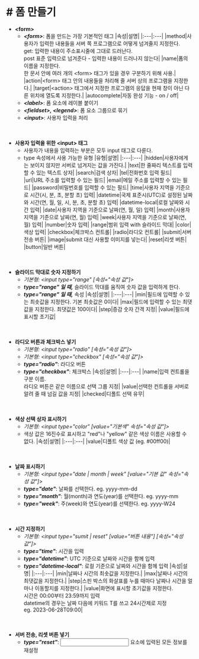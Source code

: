 # # 폼 만들기

- **\<form\>**
    - ***\<form\>***: 폼을 만드는 가장 기본적인 태그
        |속성|설명|
        |:---|:---|
        |method|사용자가 입력한 내용들을 서버 쪽 프로그램으로 어떻게 넘겨줄지 지정한다.<br>get: 입력한 내용이 주소표시줄에 그대로 드러난다.<br>post 표준 입력으로 넘겨준다 - 입력한 내용이 드러나지 않는다|
        |name|폼의 이름을 지정한다.<br>한 문서 안에 여러 개의 \<form\> 태그가 있을 경우 구분하기 위해 사용.|
        |action|\<form\> 태그 안의 내용들을 처리해 줄 서버 상의 프로그램을 지정한다.|
        |target|\<action\> 태그에서 지정한 프로그램의 응답을 현재 창이 아닌 다른 위치에 열도록 지정한다.|
        |autocomplete|자동 완성 기능 - on / off|
    - ***\<label\>***: 폼 요소에 레이블 붙이기
    - ***\<fieldset\>, \<legend\>***: 폼 요소 그룹으로 묶기
    - ***\<input\>***: 사용자 입력을 처리


　

- **사용자 입력을 위한 \<input\> 태그**
    - 사용자가 내용을 입력하는 부분은 모두 input 태그로 다룬다.
    - type 속성에서 사용 가능한 유형
        |유형|설명|
        |:---|:---|
        |hidden|사용자에게는 보이지 않지만 서버로 넘겨지는 값을 가진다.|
        |text|한 줄짜리 텍스트를 입력할 수 있는 텍스트 상자|
        |search|검색 상자|
        |tel|전화번호 입력 필드|
        |url|URL 주소를 입력할 수 있는 필드|
        |email|메일 주소를 입력할 수 있는 필드|
        |password|비밀번호를 입력할 수 있는 필드|
        |time|사용자 지역을 기준으로 시간(시, 분, 초, 분할 초) 입력|
        |datetime|국제 표준시(UTC)로 설정된 날짜와 시간(연, 월, 일, 시, 분, 초, 분할 초) 입력|
        |datetime-local|로컬 날짜와 시간 입력|
        |date|사용자 지역을 기준으로 날짜(연, 월, 일) 입력|
        |month|사용자 지역을 기준으로 날짜(연, 월) 입력|
        |week|사용자 지역을 기준으로 날짜(연, 월) 입력|
        |number|숫자 입력|
        |range|범위 입력 with 슬라이드 막대|
        |color|색상 입력|
        |checkbox|체크박스 컨트롤|
        |radio|라디오 컨트롤|
        |submit|서버 전송 버튼|
        |image|submit 대신 사용할 이미지를 넣는다|
        |reset|리셋 버튼|
        |button|일반 버튼|


　

- **슬라이드 막대로 숫자 지정하기** 
    - *기본형: \<input type="range" [속성="속성 값"]\>*
    - ***type="range" 일 때,*** 슬라이드 막대를 움직여 숫자 값을 입력하게 한다.
    - ***type="range" 일 때,*** 속성
        |속성|설명|
        |:---|:---|
        |min|필드에 입력할 수 있는 최솟값을 지정한다. 기본 최솟값은 0이다|
        |max|필드에 입력할 수 있는 최댓값을 지정한다. 최댓값은 100이다|
        |step|증감 숫자 간격 지정|
        |value|필드에 표시할 초기값|


　

- **라디오 버튼과 체크박스 넣기**
    - *기본형: \<input type="radio" [속성="속성 값"]\>*
    - *기본형: \<input type="checkbox" [속성="속성 값"]\>*
    - ***type="radio"***: 라디오 버튼
    - ***type="checkbox"***: 체크박스
        |속성|설명|
        |:---|:---|
        |name|입력 컨트롤을 구분 이름.<br>라디오 버튼은 같은 이름으로 선택 그룹 지정|
        |value|선택한 컨트롤을 서버로 알려 줄 때 넘길 값을 지정|
        |checked|디폴트 선택 유무|


　

- **색상 선택 상자 표시하기**
    - *기본형: \<input type="color" [value="기본색" 속성="속성 값"]\>*
    - 색상 값은 16진수로 표시하고 "red"나 "yellow" 같은 색상 이름은 사용할 수 없다.
        |속성|설명|
        |:---|:---|
        |value|디폴트 색상 값 (eg. \#00ff00)|


　

- **날짜 표시하기**
    - *기본형: \<input type="date | month | week" [value="기본 값" 속성="속성 값"]\>*
    - ***type="date"***: 날짜를 선택한다. eg. yyyy-mm-dd
    - ***type="month"***: 월(month)과 연도(year)를 선택한다. eg. yyyy-mm
    - ***type="week"***: 주(week)와 연도(year)를 선택한다. eg. yyyy-W24


　

- **시간 지정하기**
    - *기본형: \<input type="sumit | reset" [value="버튼 내용"] [속성="속성 값"]\>*
    - ***type="time"***: 시간을 입력
    - ***type="datetime"***: UTC 기준으로 날짜와 시간을 함께 입력
    - ***type="datetime-local"***: 로컬 기준으로 날짜와 시간을 함께 입력
        |속성|설명|
        |:---|:---|
        |min|날짜나 시간의 최솟값을 지정한다.|
        |max|날짜나 시간의 최댓값을 지정한다.|
        |step|스핀 박스의 화살표를 누를 때마다 날짜나 시간을 얼마나 이동할지를 지정한다.|
        |value|화면에 표시할 초기값을 지정한다.<br>시간은 00:00부터 23:59까지 입력<br>datetime의 경우는 날짜 다음에 키워드 T를 쓰고 24시간제로 지정<br>eg. 2023-06-28T09:00|


　

- **서버 전송, 리셋 버튼 넣기**
    - ***type="reset"***: <input> 요소에 입력된 모든 정보를 재설정
